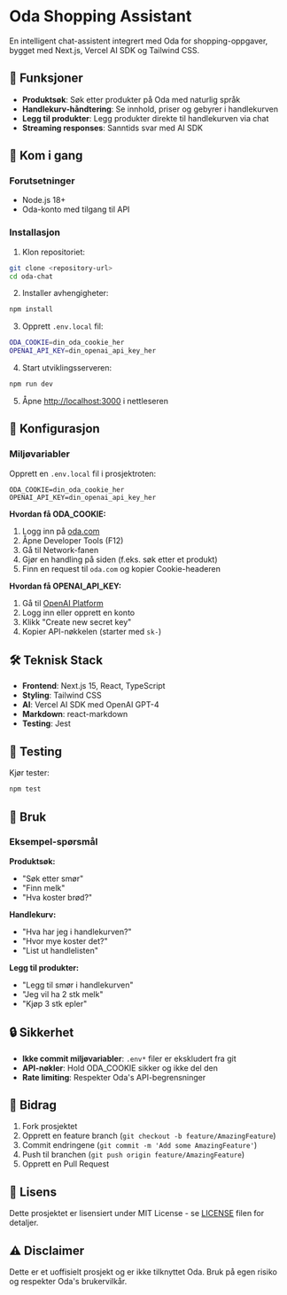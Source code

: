 # Oda Shopping Assistant

En intelligent chat-assistent integrert med Oda for shopping-oppgaver, bygget med Next.js, Vercel AI SDK og Tailwind CSS.

## 🛒 Funksjoner

- **Produktsøk**: Søk etter produkter på Oda med naturlig språk
- **Handlekurv-håndtering**: Se innhold, priser og gebyrer i handlekurven
- **Legg til produkter**: Legg produkter direkte til handlekurven via chat
- **Streaming responses**: Sanntids svar med AI SDK

## 🚀 Kom i gang

### Forutsetninger

- Node.js 18+ 
- Oda-konto med tilgang til API

### Installasjon

1. Klon repositoriet:
```bash
git clone <repository-url>
cd oda-chat
```

2. Installer avhengigheter:
```bash
npm install
```

3. Opprett `.env.local` fil:
```bash
ODA_COOKIE=din_oda_cookie_her
OPENAI_API_KEY=din_openai_api_key_her
```

4. Start utviklingsserveren:
```bash
npm run dev
```

5. Åpne [http://localhost:3000](http://localhost:3000) i nettleseren

## 🔧 Konfigurasjon

### Miljøvariabler

Opprett en `.env.local` fil i prosjektroten:

```env
ODA_COOKIE=din_oda_cookie_her
OPENAI_API_KEY=din_openai_api_key_her
```

**Hvordan få ODA_COOKIE:**
1. Logg inn på [oda.com](https://oda.com)
2. Åpne Developer Tools (F12)
3. Gå til Network-fanen
4. Gjør en handling på siden (f.eks. søk etter et produkt)
5. Finn en request til `oda.com` og kopier Cookie-headeren

**Hvordan få OPENAI_API_KEY:**
1. Gå til [OpenAI Platform](https://platform.openai.com/api-keys)
2. Logg inn eller opprett en konto
3. Klikk "Create new secret key"
4. Kopier API-nøkkelen (starter med `sk-`)

## 🛠️ Teknisk Stack

- **Frontend**: Next.js 15, React, TypeScript
- **Styling**: Tailwind CSS
- **AI**: Vercel AI SDK med OpenAI GPT-4
- **Markdown**: react-markdown
- **Testing**: Jest

## 🧪 Testing

Kjør tester:
```bash
npm test
```

## 📝 Bruk

### Eksempel-spørsmål

**Produktsøk:**
- "Søk etter smør"
- "Finn melk"
- "Hva koster brød?"

**Handlekurv:**
- "Hva har jeg i handlekurven?"
- "Hvor mye koster det?"
- "List ut handlelisten"

**Legg til produkter:**
- "Legg til smør i handlekurven"
- "Jeg vil ha 2 stk melk"
- "Kjøp 3 stk epler"

## 🔒 Sikkerhet

- **Ikke commit miljøvariabler**: `.env*` filer er ekskludert fra git
- **API-nøkler**: Hold ODA_COOKIE sikker og ikke del den
- **Rate limiting**: Respekter Oda's API-begrensninger

## 🤝 Bidrag

1. Fork prosjektet
2. Opprett en feature branch (`git checkout -b feature/AmazingFeature`)
3. Commit endringene (`git commit -m 'Add some AmazingFeature'`)
4. Push til branchen (`git push origin feature/AmazingFeature`)
5. Opprett en Pull Request

## 📄 Lisens

Dette prosjektet er lisensiert under MIT License - se [LICENSE](LICENSE) filen for detaljer.

## ⚠️ Disclaimer

Dette er et uoffisielt prosjekt og er ikke tilknyttet Oda. Bruk på egen risiko og respekter Oda's brukervilkår.
